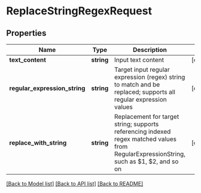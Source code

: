 # ReplaceStringRegexRequest

## Properties
Name | Type | Description | Notes
------------ | ------------- | ------------- | -------------
**text_content** | **string** | Input text content | [optional] 
**regular_expression_string** | **string** | Target input regular expression (regex) string to match and be replaced; supports all regular expression values | [optional] 
**replace_with_string** | **string** | Replacement for target string; supports referencing indexed regex matched values from RegularExpressionString, such as $1, $2, and so on | [optional] 

[[Back to Model list]](../README.md#documentation-for-models) [[Back to API list]](../README.md#documentation-for-api-endpoints) [[Back to README]](../README.md)


